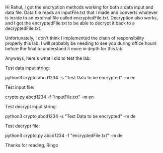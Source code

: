 Hi Rahul, I got the encryption methods working for both a data input
and data file. Data file reads an inputFile.txt that I made 
and converts whatever is inside to an external file called 
encryptedFile.txt. Decryption also works, and I got the encryptedFile.txt
to be able to decrypt it back to a decryptedFile.txt.  

Unfortunately, I don't think I implemented the chain of responsibility 
properly this lab. I will probably be needing to see you during office hours
before the final to understand it more in depth for this lab. 

Anyways, here's what I did to test the lab: 

Test data input string: 

python3 crypto abcd1234 -s "Test Data to be encrypted" -m en 

Test input file: 

crypto.py abcd1234 -f "inputFile.txt" -m en

Test decrypt input string: 

python3 crypto abcd1234 -s "Test Data to be encrypted" -m de

Test decrypt file: 

python3 crypto.py abcd1234 -f "encryptedFile.txt" -m de

Thanks for reading, 
Ringo 